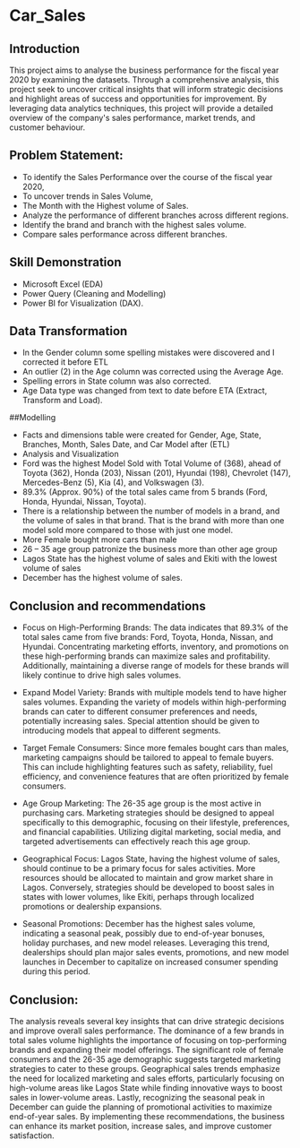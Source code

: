 # Car_Sales

## Introduction
This project aims to analyse the business performance for the fiscal year 2020 by examining the datasets. Through a comprehensive analysis, this project seek to uncover critical insights that will inform strategic decisions and highlight areas of success and opportunities for improvement. By leveraging data analytics techniques, this project will provide a detailed overview of the company's sales performance, market trends, and customer behaviour.

## Problem Statement: 
- To identify the Sales Performance over the course of the fiscal year 2020,
- To uncover trends in Sales Volume, 
- The Month with the Highest volume of Sales.
- Analyze the performance of different branches across different regions.
- Identify the brand and branch with the highest sales volume.
- Compare sales performance across different branches.

## Skill Demonstration
- Microsoft Excel (EDA)
-  Power Query (Cleaning and Modelling)
-  Power BI for Visualization (DAX).

## Data Transformation
- In the Gender column some spelling mistakes were discovered and I corrected it before ETL
- An outlier (2) in the Age column was corrected using the Average Age.
- Spelling errors in State column was also corrected.
- Age Data type was changed from text to date before ETA (Extract, Transform and Load).

##Modelling
- Facts and dimensions table were created for Gender, Age, State, Branches, Month, Sales Date, and Car Model after (ETL) 
- Analysis and Visualization
- Ford was the highest Model Sold with Total Volume of (368), ahead of Toyota (362), Honda (203), Nissan (201), Hyundai (198), Chevrolet (147), Mercedes-Benz (5), Kia (4), and Volkswagen (3).
- 89.3% (Approx. 90%) of the total sales came from 5 brands (Ford, Honda, Hyundai, Nissan, Toyota).
- There is a relationship between the number of models in a brand, and the volume of sales in that brand. That is the brand with more than one model sold more compared to those with just one model.
- More Female bought more cars than male
- 26 – 35 age group patronize the business more than other age group
- Lagos State has the highest volume of sales and Ekiti with the lowest volume of sales
- December has the highest volume of sales.


## Conclusion and recommendations

- Focus on High-Performing Brands:
The data indicates that 89.3% of the total sales came from five brands: Ford, Toyota, Honda, Nissan, and Hyundai. Concentrating marketing efforts, inventory, and promotions on these high-performing brands can maximize sales and profitability. Additionally, maintaining a diverse range of models for these brands will likely continue to drive high sales volumes.

- Expand Model Variety:
Brands with multiple models tend to have higher sales volumes. Expanding the variety of models within high-performing brands can cater to different consumer preferences and needs, potentially increasing sales. Special attention should be given to introducing models that appeal to different segments.

- Target Female Consumers:
Since more females bought cars than males, marketing campaigns should be tailored to appeal to female buyers. This can include highlighting features such as safety, reliability, fuel efficiency, and convenience features that are often prioritized by female consumers.

- Age Group Marketing:
The 26-35 age group is the most active in purchasing cars. Marketing strategies should be designed to appeal specifically to this demographic, focusing on their lifestyle, preferences, and financial capabilities. Utilizing digital marketing, social media, and targeted advertisements can effectively reach this age group.

- Geographical Focus:
Lagos State, having the highest volume of sales, should continue to be a primary focus for sales activities. More resources should be allocated to maintain and grow market share in Lagos. Conversely, strategies should be developed to boost sales in states with lower volumes, like Ekiti, perhaps through localized promotions or dealership expansions.

- Seasonal Promotions:
December has the highest sales volume, indicating a seasonal peak, possibly due to end-of-year bonuses, holiday purchases, and new model releases. Leveraging this trend, dealerships should plan major sales events, promotions, and new model launches in December to capitalize on increased consumer spending during this period.

## Conclusion:
The analysis reveals several key insights that can drive strategic decisions and improve overall sales performance. The dominance of a few brands in total sales volume highlights the importance of focusing on top-performing brands and expanding their model offerings. The significant role of female consumers and the 26-35 age demographic suggests targeted marketing strategies to cater to these groups. Geographical sales trends emphasize the need for localized marketing and sales efforts, particularly focusing on high-volume areas like Lagos State while finding innovative ways to boost sales in lower-volume areas. Lastly, recognizing the seasonal peak in December can guide the planning of promotional activities to maximize end-of-year sales. By implementing these recommendations, the business can enhance its market position, increase sales, and improve customer satisfaction.
